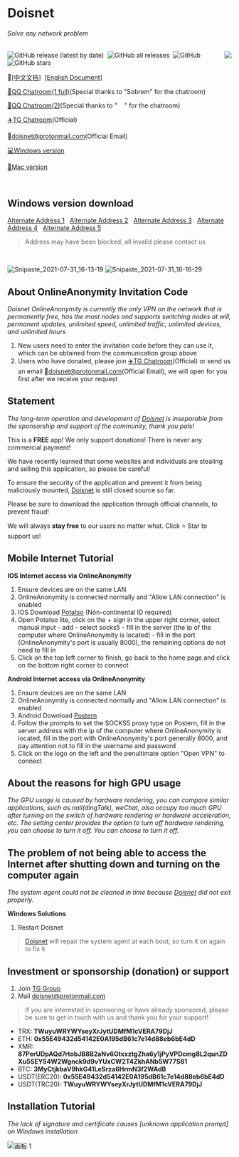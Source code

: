 # Doisnet 
###### Solve any network problem

<img align="right" src="https://user-images.githubusercontent.com/73285310/117543679-68f9b680-b050-11eb-9286-7d806d6f5f08.png">
<p>
  <img alt="GitHub release (latest by date)" src="https://img.shields.io/github/downloads/dodois/Doisnet/latest/total?style=flat-square">&nbsp;
  <img alt="GitHub all releases" src="https://img.shields.io/github/downloads/dodois/Doisnet/total?style=flat-square">&nbsp;
  <img alt="GitHub" src="https://img.shields.io/github/license/dodois/Doisnet?style=flat-square">&nbsp;
  <img alt="GitHub stars" src="https://img.shields.io/github/stars/dodois/Doisnet?style=flat-square">
</p>

:page_facing_up:[[中文文档]](https://github.com/dodois/Doisnet)&nbsp;&nbsp;[[English Document]](https://github.com/dodois/Doisnet/blob/main/EN-README.md)

[:penguin:QQ Chatroom(1 full)](https://jq.qq.com/?_wv=1027&k=ytGmINy8)(Special thanks to "Sobrem" for the chatroom)

[:penguin:QQ Chatroom(2)](https://qm.qq.com/cgi-bin/qm/qr?k=OT7Jm4f6BnjaV91J_ZKBy-9Zxz4uRZgH&authKey=eTWLZsa7knNq/D2lj8NJnEPQV+mjNEjhziAl853Ctfv0BKBrID9y+4mdWBhVyE/0&noverify=0&group_code=751254637)(Special thanks to "&nbsp;&nbsp;&nbsp;&nbsp;" for the chatroom)

[:airplane:TG Chatroom](https://t.me/dosvpn)(Official)

📧<doisnet@protonmail.com>(Official Email)

[:computer:Windows version](https://zws.im/󠁣󠁡󠁮‌󠁦󠁺󠁯)

[:apple:Mac version](https://github.com/dodois/Doisnet/issues/3)

<br/>

## Windows version download
[Alternate Address 1](https://zws.im/%F3%A0%81%A3%F3%A0%81%A1%F3%A0%81%AE%E2%80%8C%F3%A0%81%A6%F3%A0%81%BA%F3%A0%81%AF)&nbsp;&nbsp; 
[Alternate Address 2](https://hub.fastgit.org/dodois/Doisnet/releases/download/v0.1.9/doisnet-0.1.9.Setup.exe)&nbsp;&nbsp;
[Alternate Address 3](https://github.com/dodois/Doisnet/releases/download/v0.1.9/doisnet-0.1.9.Setup.exe)&nbsp;&nbsp; 
[Alternate Address 4](https://doisnet.com/api/v1/app/download/win64)&nbsp;&nbsp;
[Alternate Address 5](https://bit.ly/2XDmPRR)
> Address may have been blocked, all invalid please contact us

<br/>

![Snipaste_2021-07-31_16-13-19](https://user-images.githubusercontent.com/73285310/127733596-820aeef9-dd16-4a6d-9712-f6bdc45b0507.png)
![Snipaste_2021-07-31_16-16-29](https://user-images.githubusercontent.com/73285310/127733682-54177fe6-ba80-4d10-a465-68ff4419bb3c.png)

## About OnlineAnonymity Invitation Code

*Doisnet OnlineAnonymity is currently the only VPN on the network that is permanently free, has the most nodes and supports switching nodes at will, permanent updates, unlimited speed, unlimited traffic, unlimited devices, and unlimited hours*

1. New users need to enter the invitation code before they can use it, which can be obtained from the communication group above
2. Users who have donated, please join [:airplane:TG Chatroom](https://t.me/dosvpn)(Official) or send us an email 📧<doisnet@protonmail.com>(Official Email), we will open for you first after we receive your request

## Statement

*The long-term operation and development of [Doisnet](https://github.com/dodois/Doisnet) is inseparable from the sponsorship and support of the community, thank you pals!*

This is a **FREE** app! We only support donations! There is never any commercial payment!

We have recently learned that some websites and individuals are stealing and selling this application, so please be careful!

To ensure the security of the application and prevent it from being maliciously mounted, [Doisnet](https://github.com/dodois/Doisnet) is still closed source so far.

Please be sure to download the application through official channels, to prevent fraud!

We will always **stay free** to our users no matter what. Click ⭐ Star to support us!

## Mobile Internet Tutorial
**IOS Internet access via OnlineAnonymity**
1. Ensure devices are on the same LAN
2. OnlineAnonymity is connected normally and "Allow LAN connection" is enabled
3. IOS Download [Potatso](https://potatso.com/) (Non-continental ID required) 
4. Open Potatso lite, click on the + sign in the upper right corner, select manual input - add - select socks5 - fill in the server (the ip of the computer where OnlineAnonymity is located) - fill in the port (OnlineAnonymity's port is usually 8000), the remaining options do not need to fill in
5. Click on the top left corner to finish, go back to the home page and click on the bottom right corner to connect

**Android Internet access via OnlineAnonymity**
1. Ensure devices are on the same LAN
2. OnlineAnonymity is connected normally and "Allow LAN connection" is enabled
3. Android Download [Postern](https://play.google.com/store/apps/details?id=com.tunnelworkshop.postern&hl=en_US&gl=US)
4. Follow the prompts to set the SOCKS5 proxy type on Postern, fill in the server address with the ip of the computer where OnlineAnonymity is located, fill in the port with OnlineAnonymity's port generally 8000, and pay attention not to fill in the username and password
5. Click on the logo on the left and the penultimate option "Open VPN" to connect

## About the reasons for high GPU usage
*The GPU usage is caused by hardware rendering, you can compare similar applications, such as nail(dingTalk), weChat, also occupy too much GPU after turning on the switch of hardware rendering or hardware acceleration, etc. The setting center provides the option to turn off hardware rendering, you can choose to turn it off. You can choose to turn it off.*

## The problem of not being able to access the Internet after shutting down and turning on the computer again
*The system agent could not be cleaned in time because [Doisnet](https://github.com/dodois/Doisnet) did not exit properly.*

**Windows Solutions**
1. Restart Doisnet
> [Doisnet](https://github.com/dodois/Doisnet) will repair the system agent at each boot, so turn it on again to fix it

## Investment or sponsorship (donation) or support
1. Join [TG Group](https://t.me/dosvpn)
2. Mail <doisnet@protonmail.com>
> If you are interested in sponsoring or have already sponsored, please be sure to get in touch with us and thank you for your support!

- TRX: **TWuyuWRYWYseyXrJytUDMfM1cVERA79DjJ**
- ETH: **0x55E49432d54142E0A195dB61c7e14d88eb6bE4dD**
- XMR: **87PerUDpAQd7rtobJB8B2aNv6GtxxztgZha6y1jPyVPDcmg8L2qunZDXu5SEY54W2Wgnck9d9vYUxCW2T4ZkhANb5W77S81**
- BTC: **3MyCtjkbaV9hkG41LeSrza6HrmN3f2WAdB**
- USDT(ERC20): **0x55E49432d54142E0A195dB61c7e14d88eb6bE4dD**
- USDT(TRC20): **TWuyuWRYWYseyXrJytUDMfM1cVERA79DjJ**

## Installation Tutorial
*The lack of signature and certificate causes [unknown application prompt] on Windows installation*

![画板 1](https://user-images.githubusercontent.com/73285310/124885343-c0db7c00-e005-11eb-813e-0b948b95161d.png)
